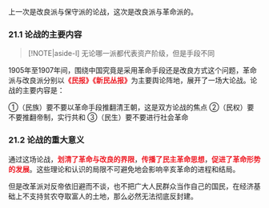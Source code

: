
上一次是改良派与保守派的论战，这次是改良派与革命派的。

### 21.1 论战的主要内容
> [!NOTE|aside-l] 
> 无论哪一派都代表资产阶级，但是手段不同

1905年至1907年间，围绕中国究竟是采用革命手段还是改良方式这个问题，革命派与改良派分别以<font style = "color:#EE1C25"><b>《民报》《新民丛报》</b></font>为主要舆论阵地，展开了一场大论战。论战的主要内容是：

①（民族）要不要以革命手段推翻清王朝，这是双方论战的焦点
②（民权）要不要推翻帝制，实行共和
③（民生）要不要进行社会革命

### 21.2 论战的重大意义

通过这场论战，<font style = "color:#EE1C25"><b>划清了革命与改良的界限</b></font>，<font style = "color:#EE1C25"><b>传播了民主革命思想</b></font>，<font style = "color:#EE1C25"><b>促进了革命形势的发展</b></font>。这些理论和认识的局限不可避免地会影响辛亥革命的进程和结局。

但是改革派对反帝依旧避而不谈，也不把广大人民群众当作自己的国民，在经济基础上不支持贫农夺取富人的土地，那么必然无法彻底反封建。